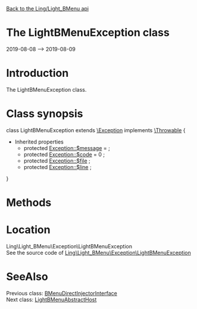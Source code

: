 [Back to the Ling/Light_BMenu api](https://github.com/lingtalfi/Light_BMenu/blob/master/doc/api/Ling/Light_BMenu.md)



The LightBMenuException class
================
2019-08-08 --> 2019-08-09






Introduction
============

The LightBMenuException class.



Class synopsis
==============


class <span class="pl-k">LightBMenuException</span> extends [\Exception](http://php.net/manual/en/class.exception.php) implements [\Throwable](http://php.net/manual/en/class.throwable.php) {

- Inherited properties
    - protected  [Exception::$message](#property-message) =  ;
    - protected  [Exception::$code](#property-code) = 0 ;
    - protected  [Exception::$file](#property-file) ;
    - protected  [Exception::$line](#property-line) ;

}






Methods
==============






Location
=============
Ling\Light_BMenu\Exception\LightBMenuException<br>
See the source code of [Ling\Light_BMenu\Exception\LightBMenuException](https://github.com/lingtalfi/Light_BMenu/blob/master/Exception/LightBMenuException.php)



SeeAlso
==============
Previous class: [BMenuDirectInjectorInterface](https://github.com/lingtalfi/Light_BMenu/blob/master/doc/api/Ling/Light_BMenu/DirectInjection/BMenuDirectInjectorInterface.md)<br>Next class: [LightBMenuAbstractHost](https://github.com/lingtalfi/Light_BMenu/blob/master/doc/api/Ling/Light_BMenu/Host/LightBMenuAbstractHost.md)<br>
